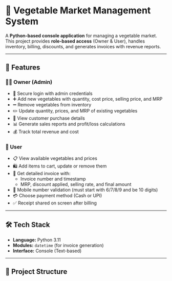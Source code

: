 # 🥦 Vegetable Market Management System

A **Python-based console application** for managing a vegetable market.  
This project provides **role-based access** (Owner & User), handles inventory, billing, discounts, and generates invoices with revenue reports.

---

## 🚀 Features

### 👨‍💼 Owner (Admin)
- 🔐 Secure login with admin credentials  
- ➕ Add new vegetables with quantity, cost price, selling price, and MRP  
- ➖ Remove vegetables from inventory  
- ✏️ Update quantity, prices, and MRP of existing vegetables  
- 👥 View customer purchase details  
- 📊 Generate sales reports and profit/loss calculations  
- 💰 Track total revenue and cost  

### 🛒 User
- 📋 View available vegetables and prices  
- 🛍️ Add items to cart, update or remove them  
- 🧾 Get detailed invoice with:
  - Invoice number and timestamp  
  - MRP, discount applied, selling rate, and final amount  
- 📱 Mobile number validation (must start with 6/7/8/9 and be 10 digits)  
- 💳 Choose payment method (Cash or UPI)  
- ✅ Receipt shared on screen after billing  

---

## 🛠️ Tech Stack
- **Language:** Python 3.11  
- **Modules:** `datetime` (for invoice generation)  
- **Interface:** Console (Text-based)

---




## 📂 Project Structure
